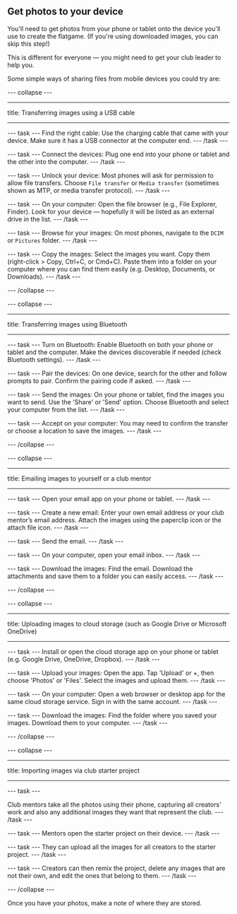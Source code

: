 ## Get photos to your device

You'll need to get photos from your phone or tablet onto the device you'll use to create the flatgame. (If you're using downloaded images, you can skip this step!)

This is different for everyone — you might need to get your club leader to help you.

Some simple ways of sharing files from mobile devices you could try are:

--- collapse ---

---

title: Transferring images using a USB cable

---

--- task ---
Find the right cable: Use the charging cable that came with your device. Make sure it has a USB connector at the computer end.
--- /task ---

--- task ---
Connect the devices: Plug one end into your phone or tablet and the other into the computer.
--- /task ---

--- task ---
Unlock your device: Most phones will ask for permission to allow file transfers. Choose `File transfer` or `Media transfer` (sometimes shown as MTP, or media transfer protocol).
--- /task ---

--- task ---
On your computer: Open the file browser (e.g., File Explorer, Finder). Look for your device — hopefully it will be listed as an external drive in the list.
--- /task ---

--- task ---
Browse for your images: On most phones, navigate to the `DCIM` or `Pictures` folder.
--- /task ---

--- task ---
Copy the images: Select the images you want. Copy them (right-click > Copy, Ctrl+C, or Cmd+C). Paste them into a folder on your computer where you can find them easily (e.g. Desktop, Documents, or Downloads).
--- /task ---

--- /collapse ---

--- collapse ---

---

title: Transferring images using Bluetooth


---

--- task ---
Turn on Bluetooth: Enable Bluetooth on both your phone or tablet and the computer. Make the devices discoverable if needed (check Bluetooth settings).
--- /task ---

--- task ---
Pair the devices: On one device, search for the other and follow prompts to pair. Confirm the pairing code if asked.
--- /task ---

--- task ---
Send the images: On your phone or tablet, find the images you want to send. Use the 'Share' or 'Send' option. Choose Bluetooth and select your computer from the list.
--- /task ---

--- task ---
Accept on your computer: You may need to confirm the transfer or choose a location to save the images.
--- /task ---

--- /collapse ---

--- collapse ---

---

title: Emailing images to yourself or a club mentor

---

--- task ---
Open your email app on your phone or tablet.
--- /task ---

--- task ---
Create a new email: Enter your own email address or your club mentor’s email address. Attach the images using the paperclip icon or the attach file icon.
--- /task ---

--- task ---
Send the email.
--- /task ---

--- task ---
On your computer, open your email inbox.
--- /task ---

--- task ---
Download the images: Find the email. Download the attachments and save them to a folder you can easily access.
--- /task ---

--- /collapse ---

--- collapse ---

---

title: Uploading images to cloud storage (such as Google Drive or Microsoft OneDrive)

---

--- task ---
Install or open the cloud storage app on your phone or tablet (e.g. Google Drive, OneDrive, Dropbox).
--- /task ---

--- task ---
Upload your images: Open the app. Tap 'Upload' or +, then choose 'Photos' or 'Files'. Select the images and upload them.
--- /task ---

--- task ---
On your computer: Open a web browser or desktop app for the same cloud storage service. Sign in with the same account.
--- /task ---

--- task ---
Download the images: Find the folder where you saved your images. Download them to your computer.
--- /task ---

--- /collapse ---

--- collapse ---

---

title: Importing images via club starter project 

---

--- task ---

Club mentors take all the photos using their phone, capturing all creators' work and also any additional images they want that represent the club.
--- /task ---

--- task ---
Mentors open the starter project on their device.
--- /task ---

--- task ---
They can upload all the images for all creators to the starter project.
--- /task ---

--- task ---
Creators can then remix the project, delete any images that are not their own, and edit the ones that belong to them.
--- /task ---

--- /collapse ---

Once you have your photos, make a note of where they are stored.
